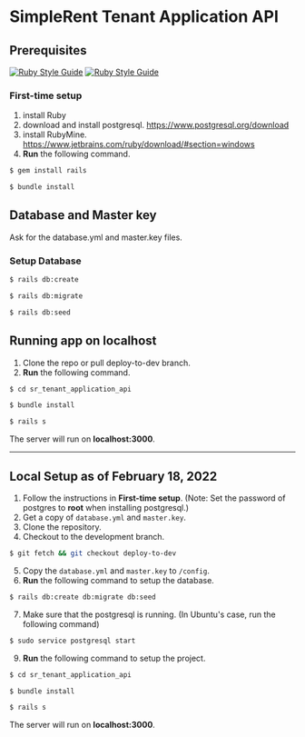 # SimpleRent Tenant Application API

## Prerequisites
[![Ruby Style Guide](https://img.shields.io/badge/Ruby-3.1.2-red)](https://www.ruby-lang.org/en/news/2022/04/12/ruby-3-1-2-released)
[![Ruby Style Guide](https://img.shields.io/badge/Rails-7.0.3-brightgreen)](https://rubygems.org/gems/rails)

### First-time setup
1. install Ruby
2. download and install postgresql. https://www.postgresql.org/download
3. install RubyMine. https://www.jetbrains.com/ruby/download/#section=windows
4. **Run** the following command.
```bash
$ gem install rails
```
```bash
$ bundle install
```

## Database and Master key
Ask for the database.yml and master.key files.

### Setup Database
```bash
$ rails db:create
```
```bash
$ rails db:migrate
```
```bash
$ rails db:seed
```

## Running app on localhost
1. Clone the repo or pull deploy-to-dev branch.
2. **Run** the following command.
```bash
$ cd sr_tenant_application_api
```
```bash
$ bundle install
```
```bash
$ rails s
```
The server will run on **localhost:3000**.

---

## Local Setup as of February 18, 2022

1. Follow the instructions in **First-time setup**. (Note: Set the password of postgres to **root** when installing postgresql.)
2. Get a copy of `database.yml` and `master.key`.
3. Clone the repository.
4. Checkout to the development branch.
```bash
$ git fetch && git checkout deploy-to-dev
```
5. Copy the `database.yml` and `master.key` to `/config`.
6. **Run** the following command to setup the database.
```bash
$ rails db:create db:migrate db:seed
```
7. Make sure that the postgresql is running. (In Ubuntu's case, run the following command)
```bash
$ sudo service postgresql start
```
9. **Run** the following command to setup the project.
```bash
$ cd sr_tenant_application_api
```
```bash
$ bundle install
```
```bash
$ rails s
```
The server will run on **localhost:3000**.